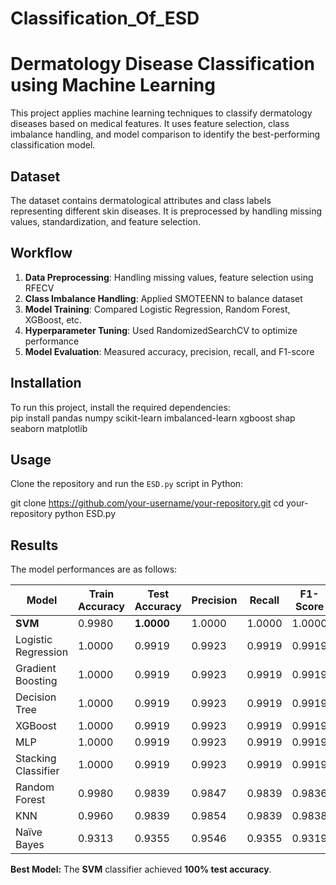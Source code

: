 # Classification_Of_ESD

# Dermatology Disease Classification using Machine Learning  

This project applies machine learning techniques to classify dermatology diseases based on medical features. It uses feature selection, class imbalance handling, and model comparison to identify the best-performing classification model.

## Dataset  
The dataset contains dermatological attributes and class labels representing different skin diseases. It is preprocessed by handling missing values, standardization, and feature selection.  

## Workflow  
1. **Data Preprocessing**: Handling missing values, feature selection using RFECV  
2. **Class Imbalance Handling**: Applied SMOTEENN to balance dataset  
3. **Model Training**: Compared Logistic Regression, Random Forest, XGBoost, etc.  
4. **Hyperparameter Tuning**: Used RandomizedSearchCV to optimize performance  
5. **Model Evaluation**: Measured accuracy, precision, recall, and F1-score  

## Installation  
To run this project, install the required dependencies:  
pip install pandas numpy scikit-learn imbalanced-learn xgboost shap seaborn matplotlib

## Usage  
Clone the repository and run the `ESD.py` script in Python:

git clone https://github.com/your-username/your-repository.git
cd your-repository
python ESD.py


## Results  
The model performances are as follows:  

| Model                  | Train Accuracy | Test Accuracy | Precision | Recall | F1-Score |
|------------------------|---------------|--------------|-----------|--------|----------|
| **SVM**               | 0.9980        | **1.0000**   | 1.0000    | 1.0000 | 1.0000   |
| Logistic Regression   | 1.0000        | 0.9919       | 0.9923    | 0.9919 | 0.9919   |
| Gradient Boosting     | 1.0000        | 0.9919       | 0.9923    | 0.9919 | 0.9919   |
| Decision Tree         | 1.0000        | 0.9919       | 0.9923    | 0.9919 | 0.9919   |
| XGBoost              | 1.0000        | 0.9919       | 0.9923    | 0.9919 | 0.9919   |
| MLP                  | 1.0000        | 0.9919       | 0.9923    | 0.9919 | 0.9919   |
| Stacking Classifier  | 1.0000        | 0.9919       | 0.9923    | 0.9919 | 0.9919   |
| Random Forest        | 0.9980        | 0.9839       | 0.9847    | 0.9839 | 0.9836   |
| KNN                  | 0.9960        | 0.9839       | 0.9854    | 0.9839 | 0.9838   |
| Naïve Bayes          | 0.9313        | 0.9355       | 0.9546    | 0.9355 | 0.9319   |

**Best Model:** The **SVM** classifier achieved **100% test accuracy**.

